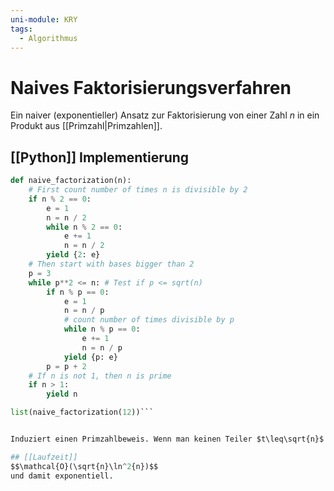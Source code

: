 ```yaml
---
uni-module: KRY
tags:
  - Algorithmus
---
```


# Naives Faktorisierungsverfahren

Ein naiver (exponentieller) Ansatz zur Faktorisierung von einer Zahl $n$ in ein Produkt aus [[Primzahl|Primzahlen]].

## [[Python]] Implementierung

````python
def naive_factorization(n):
    # First count number of times n is divisible by 2
    if n % 2 == 0:
        e = 1
        n = n / 2
        while n % 2 == 0:
            e += 1
            n = n / 2
        yield {2: e}
    # Then start with bases bigger than 2
    p = 3
    while p**2 <= n: # Test if p <= sqrt(n)
        if n % p == 0:
            e = 1
            n = n / p
            # count number of times divisible by p
            while n % p == 0:
                e += 1
                n = n / p
            yield {p: e}
        p = p + 2
    # If n is not 1, then n is prime
    if n > 1:
        yield n

list(naive_factorization(12))```


Induziert einen Primzahlbeweis. Wenn man keinen Teiler $t\leq\sqrt{n}$ findet, dann ist $n$ [[Primzahl]].

## [[Laufzeit]]
$$\mathcal{O}(\sqrt{n}\ln^2{n})$$
und damit exponentiell.
````
